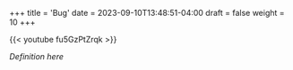 +++
title = 'Bug'
date = 2023-09-10T13:48:51-04:00
draft = false
weight = 10
+++

{{< youtube fu5GzPtZrqk >}}

*Definition here*